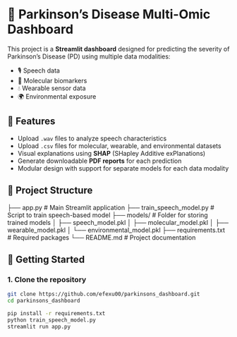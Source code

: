 # 🧠 Parkinson’s Disease Multi-Omic Dashboard

This project is a **Streamlit dashboard** designed for predicting the severity of Parkinson’s Disease (PD) using multiple data modalities:
- 🎙 Speech data
- 🧬 Molecular biomarkers
- 💧 Wearable sensor data
- 🌍 Environmental exposure

## 🚀 Features

- Upload `.wav` files to analyze speech characteristics
- Upload `.csv` files for molecular, wearable, and environmental datasets
- Visual explanations using **SHAP** (SHapley Additive exPlanations)
- Generate downloadable **PDF reports** for each prediction
- Modular design with support for separate models for each data modality

## 📁 Project Structure
├── app.py # Main Streamlit application
├── train_speech_model.py # Script to train speech-based model
├── models/ # Folder for storing trained models
│ ├── speech_model.pkl
│ ├── molecular_model.pkl
│ ├── wearable_model.pkl
│ └── environmental_model.pkl
├── requirements.txt # Required packages
└── README.md # Project documentation


## 🧪 Getting Started

### 1. Clone the repository
```bash
git clone https://github.com/efexu00/parkinsons_dashboard.git
cd parkinsons_dashboard

pip install -r requirements.txt
python train_speech_model.py
streamlit run app.py



